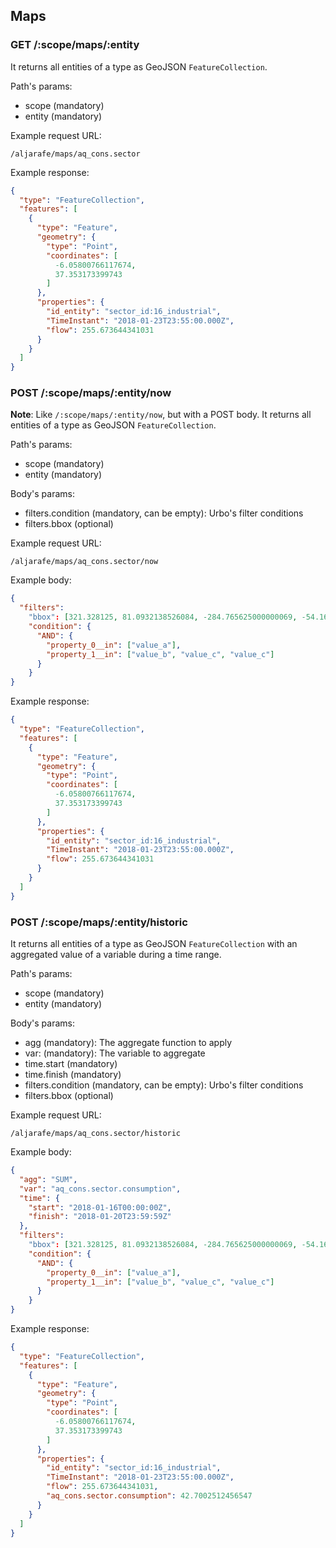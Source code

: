 ## Maps

### GET /:scope/maps/:entity

It returns all entities of a type as GeoJSON `FeatureCollection`.

Path's params:
  - scope (mandatory)
  - entity (mandatory)

Example request URL:
```text
/aljarafe/maps/aq_cons.sector
```

Example response:
```json
{
  "type": "FeatureCollection",
  "features": [
    {
      "type": "Feature",
      "geometry": {
        "type": "Point",
        "coordinates": [
          -6.05800766117674,
          37.353173399743
        ]
      },
      "properties": {
        "id_entity": "sector_id:16_industrial",
        "TimeInstant": "2018-01-23T23:55:00.000Z",
        "flow": 255.673644341031
      }
    }
  ]
}
```

### POST /:scope/maps/:entity/now

**Note**: Like `/:scope/maps/:entity/now`, but with a POST body.
It returns all entities of a type as GeoJSON `FeatureCollection`.

Path's params:
  - scope (mandatory)
  - entity (mandatory)

Body's params:
  - filters.condition (mandatory, can be empty): Urbo's filter conditions
  - filters.bbox (optional)

Example request URL:
```text
/aljarafe/maps/aq_cons.sector/now
```

Example body:
```json
{
  "filters":
    "bbox": [321.328125, 81.0932138526084, -284.765625000000069, -54.1624339680678],
    "condition": {
      "AND": {
        "property_0__in": ["value_a"],
        "property_1__in": ["value_b", "value_c", "value_c"]
      }
    }
}
```

Example response:
```json
{
  "type": "FeatureCollection",
  "features": [
    {
      "type": "Feature",
      "geometry": {
        "type": "Point",
        "coordinates": [
          -6.05800766117674,
          37.353173399743
        ]
      },
      "properties": {
        "id_entity": "sector_id:16_industrial",
        "TimeInstant": "2018-01-23T23:55:00.000Z",
        "flow": 255.673644341031
      }
    }
  ]
}
```

### POST /:scope/maps/:entity/historic

It returns all entities of a type as GeoJSON `FeatureCollection` with an aggregated value of a variable during a time range.

Path's params:
  - scope (mandatory)
  - entity (mandatory)

Body's params:
  - agg (mandatory): The aggregate function to apply
  - var: (mandatory): The variable to aggregate
  - time.start (mandatory)
  - time.finish (mandatory)
  - filters.condition (mandatory, can be empty): Urbo's filter conditions
  - filters.bbox (optional)

Example request URL:
```text
/aljarafe/maps/aq_cons.sector/historic
```

Example body:
```json
{
  "agg": "SUM",
  "var": "aq_cons.sector.consumption",
  "time": {
  	"start": "2018-01-16T00:00:00Z",
  	"finish": "2018-01-20T23:59:59Z"
  },
  "filters":
    "bbox": [321.328125, 81.0932138526084, -284.765625000000069, -54.1624339680678],
    "condition": {
      "AND": {
        "property_0__in": ["value_a"],
        "property_1__in": ["value_b", "value_c", "value_c"]
      }
    }
}
```

Example response:
```json
{
  "type": "FeatureCollection",
  "features": [
    {
      "type": "Feature",
      "geometry": {
        "type": "Point",
        "coordinates": [
          -6.05800766117674,
          37.353173399743
        ]
      },
      "properties": {
        "id_entity": "sector_id:16_industrial",
        "TimeInstant": "2018-01-23T23:55:00.000Z",
        "flow": 255.673644341031,
        "aq_cons.sector.consumption": 42.7002512456547
      }
    }
  ]
}
```
